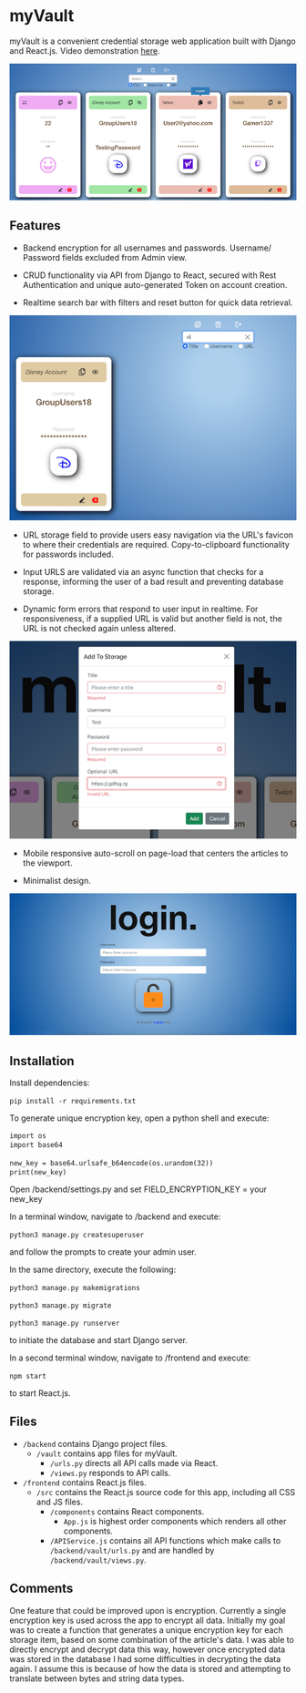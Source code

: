 # myVault

myVault is a convenient credential storage web application built with Django and React.js. Video demonstration [here](https://youtu.be/R0eoPqPGfpM).

![](screenshots/Home.png)

## Features

- Backend encryption for all usernames and passwords. Username/ Password fields excluded from Admin view.

- CRUD functionality via API from Django to React, secured with Rest Authentication and unique auto-generated Token on account creation.

- Realtime search bar with filters and reset button for quick data retrieval.

![](screenshots/Search.png)

- URL storage field to provide users easy navigation via the URL's favicon to where their credentials are required. Copy-to-clipboard functionality for passwords included.

- Input URLS are validated via an async function that checks for a response, informing the user of a bad result and preventing database storage.

- Dynamic form errors that respond to user input in realtime. For responsiveness, if a supplied URL is valid but another field is not, the URL is not checked again unless altered.

![](screenshots/Errors.png)

- Mobile responsive auto-scroll on page-load that centers the articles to the viewport.

- Minimalist design.

![](screenshots/Login.png)

## Installation

Install dependencies:

`pip install -r requirements.txt`

To generate unique encryption key, open a python shell and execute:

```
import os
import base64

new_key = base64.urlsafe_b64encode(os.urandom(32))
print(new_key)
```

Open /backend/settings.py and set FIELD_ENCRYPTION_KEY = your new_key

In a terminal window, navigate to /backend and execute:

`python3 manage.py createsuperuser`

and follow the prompts to create your admin user.

In the same directory, execute the following:

`python3 manage.py makemigrations`

`python3 manage.py migrate`

`python3 manage.py runserver`

to initiate the database and start Django server.

In a second terminal window, navigate to /frontend and execute:

`npm start`

to start React.js.

## Files

- `/backend` contains Django project files.
  - `/vault` contains app files for myVault.
    - `/urls.py` directs all API calls made via React.
    - `/views.py` responds to API calls.
- `/frontend` contains React.js files.
  - `/src` contains the React.js source code for this app, including all CSS and JS files.
    - `/components` contains React components.
      - `App.js` is highest order components which renders all other components.
    - `/APIService.js` contains all API functions which make calls to `/backend/vault/urls.py` and are handled by `/backend/vault/views.py`.

## Comments

One feature that could be improved upon is encryption. Currently a single encryption key is used across the app to encrypt all data. Initially my goal was to create a function that generates a unique encryption key for each storage item, based on some combination of the article's data. I was able to directly encrypt and decrypt data this way, however once encrypted data was stored in the database I had some difficulties in decrypting the data again. I assume this is because of how the data is stored and attempting to translate between bytes and string data types.
